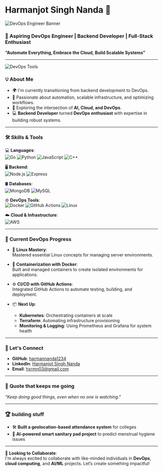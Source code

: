 # Harmanjot Singh Nanda 🚀

![DevOps Engineer Banner](https://user-images.githubusercontent.com/abc1234/devops-banner.png)

### 🌱 **Aspiring DevOps Engineer | Backend Developer | Full-Stack Enthusiast**  
**“Automate Everything, Embrace the Cloud, Build Scalable Systems”**

---

![DevOps Tools](https://user-images.githubusercontent.com/abc1234/devops-tools.png)

### 💡 **About Me**
- 🌍 I'm currently transitioning from backend development to DevOps.
- 🎯 Passionate about automation, scalable infrastructure, and optimizing workflows.
- 🤖 Exploring the intersection of **AI, Cloud, and DevOps**.
- 💻 **Backend Developer** turned **DevOps enthusiast** with expertise in building robust systems.
  
---

### 🛠️ **Skills & Tools**  
💻 **Languages**:  
![Go](https://img.shields.io/badge/Go-00ADD8?style=flat-square&logo=go&logoColor=white) 
![Python](https://img.shields.io/badge/Python-3776AB?style=flat-square&logo=python&logoColor=white) 
![JavaScript](https://img.shields.io/badge/JavaScript-F7DF1E?style=flat-square&logo=javascript&logoColor=black) 
![C++](https://img.shields.io/badge/C++-00599C?style=flat-square&logo=c%2B%2B&logoColor=white)  

🖥️ **Backend**:  
![Node.js](https://img.shields.io/badge/Node.js-339933?style=flat-square&logo=nodedotjs&logoColor=white) 
![Express](https://img.shields.io/badge/Express-000000?style=flat-square&logo=express&logoColor=white) 

🛢️ **Databases**:  
![MongoDB](https://img.shields.io/badge/MongoDB-4EA94B?style=flat-square&logo=mongodb&logoColor=white) 
![MySQL](https://img.shields.io/badge/MySQL-4479A1?style=flat-square&logo=mysql&logoColor=white)  

⚙️ **DevOps Tools**:  
![Docker](https://img.shields.io/badge/Docker-2496ED?style=flat-square&logo=docker&logoColor=white) 
![GitHub Actions](https://img.shields.io/badge/GitHub_Actions-2088FF?style=flat-square&logo=github-actions&logoColor=white) 
![Linux](https://img.shields.io/badge/Linux-FCC624?style=flat-square&logo=linux&logoColor=black)  

☁️ **Cloud & Infrastructure**:  
![AWS](https://img.shields.io/badge/Amazon_AWS-232F3E?style=flat-square&logo=amazon-aws&logoColor=white) 

---

### 🚧 **Current DevOps Progress**
- 🐧 **Linux Mastery**:  
  Mastered essential Linux concepts for managing server environments.
  
- 🐳 **Containerization with Docker**:  
  Built and managed containers to create isolated environments for applications.

- ⚙️ **CI/CD with GitHub Actions**:  
  Integrated GitHub Actions to automate testing, building, and deployment.

- 📦 **Next Up**:  
  - **Kubernetes**: Orchestrating containers at scale  
  - **Terraform**: Automating infrastructure provisioning  
  - **Monitoring & Logging**: Using Prometheus and Grafana for system health

---


### 🤝 **Let's Connect**
- **GitHub**: [harmannanda1234](https://github.com/harmannanda1234)
- **LinkedIn**: [Harmanjot Singh Nanda](https://www.linkedin.com/in/harmanjot-singh-nanda-2b2138256/)
- **Email**: hxrmn03@gmail.com

---

### 💬 **Quote that keeps me going**  
_"Keep doing good things, even when no one is watching."_

---

### 🏆 **building stuff**
- 🛠️ **Built a geolocation-based attendance system** for colleges  
- 📱 **AI-powered smart sanitary pad project** to predict menstrual hygiene issues

---

👀 **Looking to Collaborate**:  
I'm always excited to collaborate with like-minded individuals in **DevOps**, **cloud computing**, and **AI/ML** projects. Let’s create something impactful!
